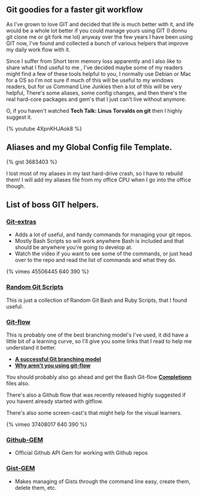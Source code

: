 ## Git goodies for a faster git workflow



As I've grown to love GIT and decided that life is much better with it, and life would be a whole lot
better if you could manage yours using GIT (I donnu git clone me or git fork me lol) anyway over the
few years I have been using GIT now,  I've found and collected a bunch of various helpers that improve my
daily work flow with it.

Since I suffer from Short term memory loss apparently and I also like to share what I find useful to me
, I've decided maybe some of my readers might find a few of these tools helpful to you,  I normally use
Debian or Mac for a OS so I'm not sure if much of this will be useful to my windows readers, but for us
Command Line Junkies then a lot of this will be very helpful, There's some aliases, some config changes,
and then there's the real hard-core packages and gem's that I just can't live without anymore.

O, if you haven't watched **Tech Talk: Linus Torvalds on git** then I highly suggest it.

{% youtube 4XpnKHJAok8 %}


## Aliases and my Global Config file Template.

{% gist 3683403 %}

I lost most of my aliases in my last hard-drive crash, so I have to rebuild them!  I will add my aliases file from my office CPU when I go into the office though.

## List of boss GIT helpers.

### [**Git-extras**](https://github.com/visionmedia/git-extras)

 - Adds a lot of useful, and handy commands for managing your git repos.
 - Mostly Bash Scripts so will work anywhere Bash is included and that should be anywhere you're going to develop at.
 - Watch the video if you want to see some of the commands, or just head over to the repo and read the list of commands and what they do.

{% vimeo 45506445 640 390 %}


### [**Random Git Scripts**](https://github.com/jcanfield/git-scripts)

 This is just a collection of Random Git Bash and Ruby Scripts, that I found useful.

### [**Git-flow**](https://github.com/nvie/gitflow)

This is probably one of the best branching model's I've used, it did have a little bit of a learning curve, so I'll give you some links that I read to help me understand it better.

 - [**A successful Git branching model**](http://nvie.com/posts/a-successful-git-branching-model/)
 - [**Why aren't you using git-flow**](http://jeffkreeftmeijer.com/2010/why-arent-you-using-git-flow/)

You should probably also go ahead and get the Bash Git-flow [**Completionn**](http://github.com/bobthecow/git-flow-completion) files also.

There's also a Github flow that was recently released highly suggested if you havent already started with gitflow.

 There's also some screen-cast's that might help for the visual learners.

{% vimeo 37408017 640 390 %}


### [**Github-GEM**](https://github.com/defunkt/github-gem)

 - Official Github API Gem for working with Github repos

### [**Gist-GEM**](https://github.com/defunkt/gist)

 - Makes managing of Gists through the command line easy, create them, delete them, etc.

